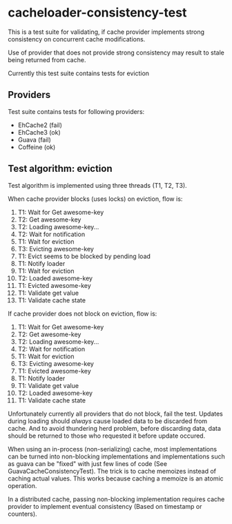 # cacheloader-consistency-test
This is a test suite for validating, if cache provider implements strong consistency on
concurrent cache modifications.

Use of provider that does not provide strong consistency may result to stale being returned from 
 cache.

Currently this test suite contains tests for eviction

## Providers
Test suite contains tests for following providers:

* EhCache2 (fail)
* EhCache3 (ok)
* Guava (fail)
* Coffeine (ok)

## Test algorithm: eviction
Test algorithm is implemented using three threads (T1, T2, T3).

When cache provider blocks (uses locks) on eviction, flow is:

1. T1: Wait for Get awesome-key
2. T2: Get awesome-key
3. T2: Loading awesome-key...
4. T2: Wait for notification
5. T1: Wait for eviction
6. T3: Evicting awesome-key
7. T1: Evict seems to be blocked by pending load
8. T1: Notify loader
9. T1: Wait for eviction
10. T2: Loaded awesome-key
11. T1: Evicted awesome-key
12. T1: Validate get value
13. T1: Validate cache state

If cache provider does not block on eviction, flow is:

1. T1: Wait for Get awesome-key
2. T2: Get awesome-key
3. T2: Loading awesome-key...
4. T2: Wait for notification
5. T1: Wait for eviction
6. T3: Evicting awesome-key
7. T1: Evicted awesome-key
8. T1: Notify loader
9. T1: Validate get value
10. T2: Loaded awesome-key
11. T1: Validate cache state

Unfortunately currently all providers that do not block, fail the test.
Updates during loading should *always* cause loaded data to be discarded from
cache. And to avoid thundering herd problem, before discarding data, data
should be returned to those who requested it before update occured.

When using an in-process (non-serializing) cache, most implementations can be
turned into non-blocking implementations and implementations such as guava
can be "fixed" with just few lines of code (See GuavaCacheConsistencyTest).
The trick is to cache memoizes instead of caching actual values. This works
because caching a memoize is an atomic operation.

In a distributed cache, passing non-blocking implementation requires
cache provider to implement eventual consistency (Based on timestamp or
counters).

